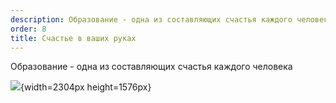 ```yaml
---
description: Образование - одна из составляющих счастья каждого человека
order: 8
title: Счастье в ваших руках
---
```


Образование - одна из составляющих счастья каждого человека

![](./_index.jpeg){width=2304px height=1576px}